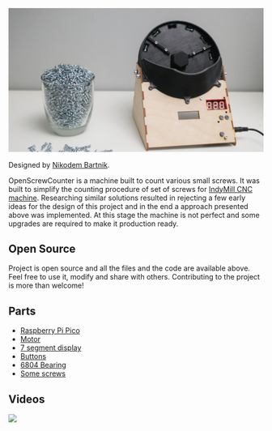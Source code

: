 ![OpenScrewCounter](docs/mini.JPG)


Designed by [Nikodem Bartnik](https://www.youtube.com/nikodembartnik). 

OpenScrewCounter is a machine built to count various small screws. It was built to simplify the counting procedure of set of screws for [IndyMill CNC machine](http://indystry.cc/indymill/). Researching similar solutions resulted in rejecting a few early ideas for the design of this project and in the end a approach presented above was implemented. At this stage the machine is not perfect and some upgrades are required to make it production ready. 

## Open Source
Project is open source and all the files and the code are available above. Feel free to use it, modify and share with others. Contributing to the project is more than welcome! 


## Parts
 - [Raspberry Pi Pico](https://amzn.to/3FnSxVT)
 - [Motor](https://amzn.to/405kJVr)
 - [7 segment display](https://bit.ly/40bwYQB)
 - [Buttons](https://amzn.to/3yK9nul)
 - [6804 Bearing](https://amzn.to/40ppZDR)
 - [Some screws](https://amzn.to/3leCWBm)



## Videos

[![](https://img.youtube.com/vi/OB4AxmelKik/0.jpg)](https://youtu.be/OB4AxmelKik)